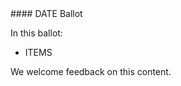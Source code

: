 <div class="note-to-balloters" markdown="1">
#### DATE Ballot

In this ballot:

* ITEMS

We welcome feedback on this content.
</div>

